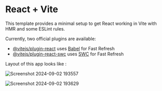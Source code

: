 # React + Vite

This template provides a minimal setup to get React working in Vite with HMR and some ESLint rules.

Currently, two official plugins are available:

- [@vitejs/plugin-react](https://github.com/vitejs/vite-plugin-react/blob/main/packages/plugin-react/README.md) uses [Babel](https://babeljs.io/) for Fast Refresh
- [@vitejs/plugin-react-swc](https://github.com/vitejs/vite-plugin-react-swc) uses [SWC](https://swc.rs/) for Fast Refresh



Layout of this app looks like : 


![Screenshot 2024-09-02 193557](https://github.com/user-attachments/assets/f6bdf0bd-402f-4fa9-b41b-da7ae3a6419e)



![Screenshot 2024-09-02 193629](https://github.com/user-attachments/assets/5e6ec2a0-2d9c-48d6-b38b-b48f6e55718e)
